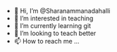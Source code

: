 - 👋 Hi, I’m @Sharanammanadahalli
- 👀 I’m interested in teaching
- 🌱 I’m currently learning git
- 💞️ I’m looking to teach better
- 📫 How to reach me ...

<!---
Sharanammanadahalli/Sharanammanadahalli is a ✨ special ✨ repository because its `README.md` (this file) appears on your GitHub profile.
You can click the Preview link to take a look at your changes.
--->
